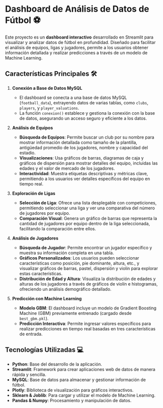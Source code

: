 # Dashboard de Análisis de Datos de Fútbol ⚽

Este proyecto es un **dashboard interactivo** desarrollado en Streamlit para visualizar y analizar datos de fútbol en profundidad. Diseñado para facilitar el análisis de equipos, ligas y jugadores, permite a los usuarios obtener información detallada y realizar predicciones a través de un modelo de Machine Learning.

## Características Principales 🛠️

1. **Conexión a Base de Datos MySQL**
   - El dashboard se conecta a una base de datos MySQL (`football_data`), extrayendo datos de varias tablas, como `clubs`, `players`, y `player_valuations`.
   - La función `conexion()` establece y gestiona la conexión con la base de datos, asegurando un acceso seguro y eficiente a los datos.

2. **Análisis de Equipos**
   - **Búsqueda de Equipos**: Permite buscar un club por su nombre para mostrar información detallada como tamaño de la plantilla, antigüedad promedio de los jugadores, nombre y capacidad del estadio.
   - **Visualizaciones**: Usa gráficos de barras, diagramas de caja y gráficos de dispersión para mostrar detalles del equipo, incluidas las edades y el valor de mercado de los jugadores.
   - **Interactividad**: Muestra etiquetas descriptivas y métricas clave, permitiendo a los usuarios ver detalles específicos del equipo en tiempo real.

3. **Exploración de Ligas**
   - **Selección de Liga**: Ofrece una lista desplegable con competiciones, permitiendo seleccionar una liga y ver una comparativa del número de jugadores por equipo.
   - **Comparación Visual**: Genera un gráfico de barras que representa la cantidad de jugadores por equipo dentro de la liga seleccionada, facilitando la comparación entre ellos.

4. **Análisis de Jugadores**
   - **Búsqueda de Jugador**: Permite encontrar un jugador específico y muestra su información completa en una tabla.
   - **Gráficos Personalizados**: Los usuarios pueden seleccionar características como posición, pie dominante, altura, etc., y visualizar gráficos de barras, pastel, dispersión y violin para explorar estas características.
   - **Distribución de Edad y Altura**: Visualiza la distribución de edades y alturas de los jugadores a través de gráficos de violín e histogramas, ofreciendo un análisis demográfico detallado.

5. **Predicción con Machine Learning**
   - **Modelo GBM**: El dashboard incluye un modelo de Gradient Boosting Machine (GBM) previamente entrenado (cargado desde `best_gbm.pkl`).
   - **Predicción Interactiva**: Permite ingresar valores específicos para realizar predicciones en tiempo real basadas en tres características de entrada.

## Tecnologías Utilizadas 💻

- **Python**: Base del desarrollo de la aplicación.
- **Streamlit**: Framework para crear aplicaciones web de datos de manera rápida y sencilla.
- **MySQL**: Base de datos para almacenar y gestionar información de fútbol.
- **Plotly**: Biblioteca de visualización para gráficos interactivos.
- **Sklearn & Joblib**: Para cargar y utilizar el modelo de Machine Learning.
- **Pandas & Numpy**: Procesamiento y manipulación de datos.

